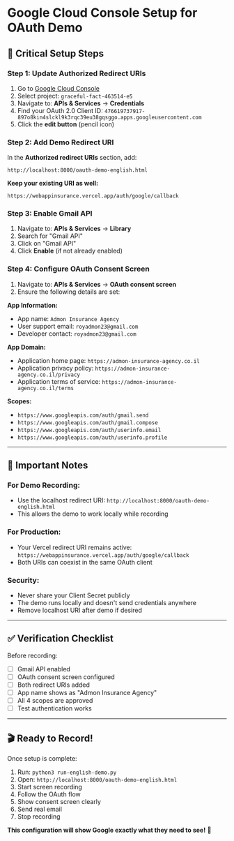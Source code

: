 # Google Cloud Console Setup for OAuth Demo

## 🎯 Critical Setup Steps

### Step 1: Update Authorized Redirect URIs

1. Go to [Google Cloud Console](https://console.cloud.google.com/)
2. Select project: `graceful-fact-463514-e5`
3. Navigate to: **APIs & Services** → **Credentials**
4. Find your OAuth 2.0 Client ID: `476619737917-897o8kin4slckl9k3rqc39eu38gqsggo.apps.googleusercontent.com`
5. Click the **edit button** (pencil icon)

### Step 2: Add Demo Redirect URI

In the **Authorized redirect URIs** section, add:
```
http://localhost:8000/oauth-demo-english.html
```

**Keep your existing URI as well:**
```
https://webappinsurance.vercel.app/auth/google/callback
```

### Step 3: Enable Gmail API

1. Navigate to: **APIs & Services** → **Library**
2. Search for "Gmail API"
3. Click on "Gmail API"
4. Click **Enable** (if not already enabled)

### Step 4: Configure OAuth Consent Screen

1. Navigate to: **APIs & Services** → **OAuth consent screen**
2. Ensure the following details are set:

**App Information:**
- App name: `Admon Insurance Agency`
- User support email: `royadmon23@gmail.com`
- Developer contact: `royadmon23@gmail.com`

**App Domain:**
- Application home page: `https://admon-insurance-agency.co.il`
- Application privacy policy: `https://admon-insurance-agency.co.il/privacy`
- Application terms of service: `https://admon-insurance-agency.co.il/terms`

**Scopes:**
- `https://www.googleapis.com/auth/gmail.send`
- `https://www.googleapis.com/auth/gmail.compose`
- `https://www.googleapis.com/auth/userinfo.email`
- `https://www.googleapis.com/auth/userinfo.profile`

---

## 🚨 Important Notes

### For Demo Recording:
- Use the localhost redirect URI: `http://localhost:8000/oauth-demo-english.html`
- This allows the demo to work locally while recording

### For Production:
- Your Vercel redirect URI remains active: `https://webappinsurance.vercel.app/auth/google/callback`
- Both URIs can coexist in the same OAuth client

### Security:
- Never share your Client Secret publicly
- The demo runs locally and doesn't send credentials anywhere
- Remove localhost URI after demo if desired

---

## ✅ Verification Checklist

Before recording:
- [ ] Gmail API enabled
- [ ] OAuth consent screen configured
- [ ] Both redirect URIs added
- [ ] App name shows as "Admon Insurance Agency"
- [ ] All 4 scopes are approved
- [ ] Test authentication works

---

## 🎬 Ready to Record!

Once setup is complete:
1. Run: `python3 run-english-demo.py`
2. Open: `http://localhost:8000/oauth-demo-english.html`
3. Start screen recording
4. Follow the OAuth flow
5. Show consent screen clearly
6. Send real email
7. Stop recording

**This configuration will show Google exactly what they need to see!** 🚀 